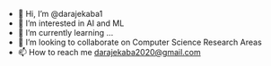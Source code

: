 - 👋 Hi, I’m @darajekaba1
- 👀 I’m interested in AI and ML
- 🌱 I’m currently learning ...
- 💞️ I’m looking to collaborate on Computer Science Research Areas
- 📫 How to reach me darajekaba2020@gmail.com

<!---
darajekaba1/darajekaba1 is a ✨ special ✨ repository because its `README.md` (this file) appears on your GitHub profile.
You can click the Preview link to take a look at your changes.
--->
